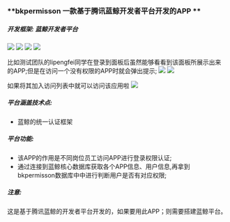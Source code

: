 ### **bkpermisson 一款基于腾讯蓝鲸开发者平台开发的APP **

##### 开发框架: 蓝鲸开发者平台
![](https://github.com/guomaoqiu/Blueking_Project_bkpermission/raw/master/screenshots/blueking_dev.jpeg)
![](https://github.com/guomaoqiu/Blueking_Project_bkpermission/raw/master/screenshots/3.jpeg)
![](https://github.com/guomaoqiu/Blueking_Project_bkpermission/raw/master/screenshots/1.jpeg)
![](https://github.com/guomaoqiu/Blueking_Project_bkpermission/raw/master/screenshots/2.jpeg)


比如测试团队的lipengfei同学在登录到面板后虽然能够看看到该面板所展示出来的APP;但是在访问一个没有权限的APP时就会弹出提示;
![](https://github.com/guomaoqiu/Blueking_Project_bkpermission/raw/master/screenshots/5.jpeg)
![](https://github.com/guomaoqiu/Blueking_Project_bkpermission/raw/master/screenshots/6.jpeg)

如果将其加入访问列表中就可以访问该应用啦
![](https://github.com/guomaoqiu/Blueking_Project_bkpermission/raw/master/screenshots/4.jpeg)
##### 平台涵盖技术点:
* 蓝鲸的统一认证框架


##### 平台功能:
* 该APP的作用是不同岗位员工访问APP进行登录权限认证;
* 通过连接到蓝鲸核心数据库获取各个APP信息、用户信息,再拿到bkpermisson数据库中中进行判断用户是否有对应权限;

##### 注意: 
这是基于腾讯蓝鲸的开发者平台开发的，如果要用此APP；则需要搭建蓝鲸平台。



